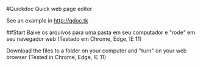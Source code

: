 #Quickdoc
Quick web page editor

See an example in http://qdoc.tk 


##Start
Baixe os arquivos para uma pasta em seu computador e "rode" em seu navegador web (Testado em Chrome, Edge, IE 11)

Download the files to a folder on your computer and "turn" on your web browser (Tested in Chrome, Edge, IE 11)

